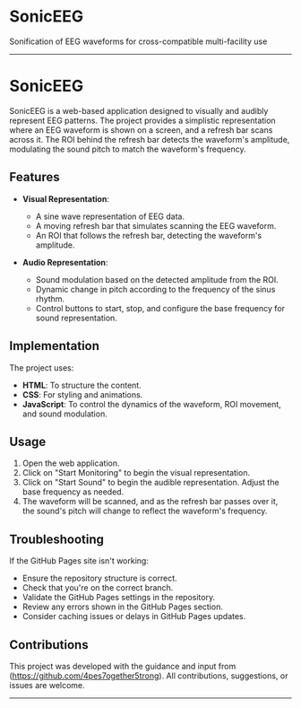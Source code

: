# SonicEEG
Sonification of EEG waveforms for cross-compatible multi-facility use

---

# SonicEEG

SonicEEG is a web-based application designed to visually and audibly represent EEG patterns. The project provides a simplistic representation where an EEG waveform is shown on a screen, and a refresh bar scans across it. The ROI behind the refresh bar detects the waveform's amplitude, modulating the sound pitch to match the waveform's frequency.

## Features

- **Visual Representation**:
  - A sine wave representation of EEG data.
  - A moving refresh bar that simulates scanning the EEG waveform.
  - An ROI that follows the refresh bar, detecting the waveform's amplitude.
  
- **Audio Representation**:
  - Sound modulation based on the detected amplitude from the ROI.
  - Dynamic change in pitch according to the frequency of the sinus rhythm.
  - Control buttons to start, stop, and configure the base frequency for sound representation.

## Implementation

The project uses:
- **HTML**: To structure the content.
- **CSS**: For styling and animations.
- **JavaScript**: To control the dynamics of the waveform, ROI movement, and sound modulation.

## Usage

1. Open the web application.
2. Click on "Start Monitoring" to begin the visual representation.
3. Click on "Start Sound" to begin the audible representation. Adjust the base frequency as needed.
4. The waveform will be scanned, and as the refresh bar passes over it, the sound's pitch will change to reflect the waveform's frequency.

## Troubleshooting

If the GitHub Pages site isn't working:
- Ensure the repository structure is correct.
- Check that you're on the correct branch.
- Validate the GitHub Pages settings in the repository.
- Review any errors shown in the GitHub Pages section.
- Consider caching issues or delays in GitHub Pages updates.

## Contributions

This project was developed with the guidance and input from (https://github.com/4pes7ogether5trong). All contributions, suggestions, or issues are welcome.

---
